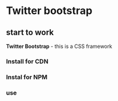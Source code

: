 # Twitter bootstrap

## start to work
**Twitter Bootstrap** - this is a CSS framework

### Install for CDN

### Instal for NPM

### use